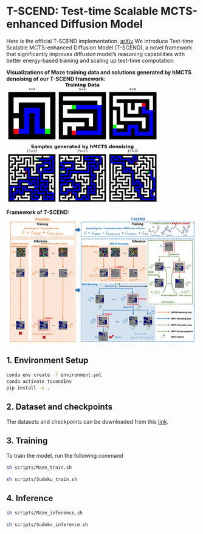 # T-SCEND: Test-time Scalable MCTS-enhanced Diffusion Model
Here is the official T-SCEND implementation. 
[arXiv]()
We introduce Test-time Scalable MCTS-enhanced Diffusion Model (T-SCEND), a novel framework that significantly improves diffusion model’s reasoning capabilities with better energy-based training and scaling up test-time computation.

**Visualizations of Maze training data and solutions generated by hMCTS denoising of our T-SCEND framework:**
<a href="https://github.com/AI4Science-WestlakeU/t_scend/tree/main/assets/maze_plot_train_hmcts_00.jpg">
  <img src="https://raw.githubusercontent.com/AI4Science-WestlakeU/t_scend/main/assets/maze_plot_train_hmcts_00.jpg" align="center" width="400">
</a>

**Framework of T-SCEND:**
<a href="https://github.com/AI4Science-WestlakeU/t_scend/tree/main/assets/figure1.jpg">
  <img src="https://raw.githubusercontent.com/AI4Science-WestlakeU/t_scend/main/assets/figure1.jpg" align="center" width="600">
</a>
## 1. Environment Setup

```bash
conda env create -f environment.yml
conda activate tscendEnv
pip install -e .
```

## 2. Dataset and checkpoints
The datasets and checkpoints can be downloaded from this [link](https://drive.google.com/drive/folders/1ZfPdkQ4DpEukOxRn6S47ADV3TXTnr6xk?usp=drive_link).

## 3. Training
To train the model, run the following command
```bash
sh scripts/Maze_train.sh
```
```bash
sh scripts/Sudoku_train.sh
```
## 4. Inference

```bash
sh scripts/Maze_inference.sh
```
```bash
sh scripts/Sudoku_inference.sh
```
